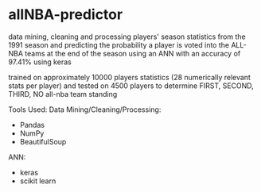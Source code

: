# allNBA-predictor
data mining, cleaning and processing players' season statistics from the 1991 season and predicting the probability a player is voted into the ALL-NBA teams at the end of the season using an ANN with an accuracy of 97.41% using keras

trained on approximately 10000 players statistics (28 numerically relevant stats per player) and tested on 4500 players to determine FIRST, SECOND, THIRD, NO all-nba team standing

Tools Used:
Data Mining/Cleaning/Processing:
- Pandas
- NumPy
- BeautifulSoup

ANN:
- keras
- scikit learn
